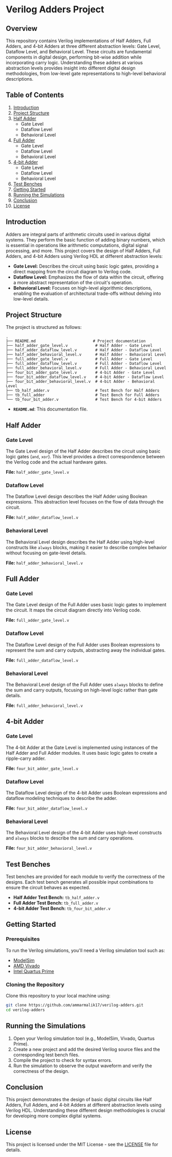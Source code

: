 # Verilog Adders Project

## Overview

This repository contains Verilog implementations of Half Adders, Full Adders, and 4-bit Adders at three different abstraction levels: Gate Level, Dataflow Level, and Behavioral Level. These circuits are fundamental components in digital design, performing bit-wise addition while incorporating carry logic. Understanding these adders at various abstraction levels provides insight into different digital design methodologies, from low-level gate representations to high-level behavioral descriptions.

## Table of Contents

1. [Introduction](#introduction)
2. [Project Structure](#project-structure)
3. [Half Adder](#half-adder)
   - Gate Level
   - Dataflow Level
   - Behavioral Level
4. [Full Adder](#full-adder)
   - Gate Level
   - Dataflow Level
   - Behavioral Level
5. [4-bit Adder](#4-bit-adder)
   - Gate Level
   - Dataflow Level
   - Behavioral Level
6. [Test Benches](#test-benches)
7. [Getting Started](#getting-started)
8. [Running the Simulations](#running-the-simulations)
9. [Conclusion](#conclusion)
10. [License](#license)

## Introduction

Adders are integral parts of arithmetic circuits used in various digital systems. They perform the basic function of adding binary numbers, which is essential in operations like arithmetic computations, digital signal processing, and more. This project covers the design of Half Adders, Full Adders, and 4-bit Adders using Verilog HDL at different abstraction levels:

- **Gate Level:** Describes the circuit using basic logic gates, providing a direct mapping from the circuit diagram to Verilog code.
- **Dataflow Level:** Emphasizes the flow of data within the circuit, offering a more abstract representation of the circuit's operation.
- **Behavioral Level:** Focuses on high-level algorithmic descriptions, enabling the evaluation of architectural trade-offs without delving into low-level details.

## Project Structure

The project is structured as follows:

```
.
├── README.md                         # Project documentation
├── half_adder_gate_level.v            # Half Adder - Gate Level
├── half_adder_dataflow_level.v        # Half Adder - Dataflow Level
├── half_adder_behavioral_level.v      # Half Adder - Behavioral Level
├── full_adder_gate_level.v            # Full Adder - Gate Level
├── full_adder_dataflow_level.v        # Full Adder - Dataflow Level
├── full_adder_behavioral_level.v      # Full Adder - Behavioral Level
├── four_bit_adder_gate_level.v        # 4-bit Adder - Gate Level
├── four_bit_adder_dataflow_level.v    # 4-bit Adder - Dataflow Level
├── four_bit_adder_behavioral_level.v  # 4-bit Adder - Behavioral Level
├── tb_half_adder.v                    # Test Bench for Half Adders
├── tb_full_adder                      # Test Bench for Full Adders
└── tb_four_bit_adder.v                # Test Bench for 4-bit Adders
```

- **`README.md`**: This documentation file.

## Half Adder

### Gate Level

The Gate Level design of the Half Adder describes the circuit using basic logic gates (`and`, `xor`). This level provides a direct correspondence between the Verilog code and the actual hardware gates.

**File:** `half_adder_gate_level.v`

### Dataflow Level

The Dataflow Level design describes the Half Adder using Boolean expressions. This abstraction level focuses on the flow of data through the circuit.

**File:** `half_adder_dataflow_level.v`

### Behavioral Level

The Behavioral Level design describes the Half Adder using high-level constructs like `always` blocks, making it easier to describe complex behavior without focusing on gate-level details.

**File:** `half_adder_behavioral_level.v`

## Full Adder

### Gate Level

The Gate Level design of the Full Adder uses basic logic gates to implement the circuit. It maps the circuit diagram directly into Verilog code.

**File:** `full_adder_gate_level.v`

### Dataflow Level

The Dataflow Level design of the Full Adder uses Boolean expressions to represent the sum and carry outputs, abstracting away the individual gates.

**File:** `full_adder_dataflow_level.v`

### Behavioral Level

The Behavioral Level design of the Full Adder uses `always` blocks to define the sum and carry outputs, focusing on high-level logic rather than gate details.

**File:** `full_adder_behavioral_level.v`

## 4-bit Adder

### Gate Level

The 4-bit Adder at the Gate Level is implemented using instances of the Half Adder and Full Adder modules. It uses basic logic gates to create a ripple-carry adder.

**File:** `four_bit_adder_gate_level.v`

### Dataflow Level

The Dataflow Level design of the 4-bit Adder uses Boolean expressions and dataflow modeling techniques to describe the adder.

**File:** `four_bit_adder_dataflow_level.v`

### Behavioral Level

The Behavioral Level design of the 4-bit Adder uses high-level constructs and `always` blocks to describe the sum and carry operations.

**File:** `four_bit_adder_behavioral_level.v`

## Test Benches

Test benches are provided for each module to verify the correctness of the designs. Each test bench generates all possible input combinations to ensure the circuit behaves as expected.

- **Half Adder Test Bench:** `tb_half_adder.v`
- **Full Adder Test Bench:** `tb_full_adder.v`
- **4-bit Adder Test Bench:** `tb_four_bit_adder.v`

## Getting Started

### Prerequisites

To run the Verilog simulations, you'll need a Verilog simulation tool such as:

- [ModelSim](https://www.intel.com/content/www/us/en/software-kit/750368/modelsim-intel-fpgas-standard-edition-software-version-18-1.html)
- [AMD Vivado](https://www.xilinx.com/products/design-tools/vivado.html)
- [Intel Quartus Prime](https://www.intel.com/content/www/us/en/software/programmable/quartus-prime/overview.html)

### Cloning the Repository

Clone this repository to your local machine using:

```bash
git clone https://github.com/ammarmalik17/verilog-adders.git
cd verilog-adders
```

## Running the Simulations

1. Open your Verilog simulation tool (e.g., ModelSim, Vivado, Quartus Prime).
2. Create a new project and add the desired Verilog source files and the corresponding test bench files.
3. Compile the project to check for syntax errors.
4. Run the simulation to observe the output waveform and verify the correctness of the design.

## Conclusion

This project demonstrates the design of basic digital circuits like Half Adders, Full Adders, and 4-bit Adders at different abstraction levels using Verilog HDL. Understanding these different design methodologies is crucial for developing more complex digital systems.

## License

This project is licensed under the MIT License - see the [LICENSE](LICENSE) file for details.
